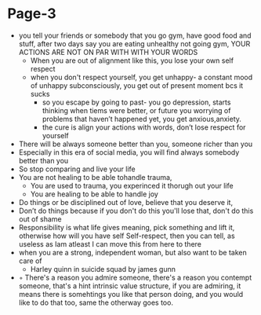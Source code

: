 # Page-3

- you tell your friends or somebody that you go gym, have good food and stuff, after two days say you are eating unhealthy not going gym, YOUR ACTIONS ARE NOT ON PAR WITH WITH YOUR WORDS
    - When you are out of alignment like this, you lose your own self respect
    - when you don't respect yourself, you get unhappy- a constant mood of unhappy subconsciously, you get out of present moment bcs it sucks
        - so you escape by going to past- you go depression, starts thinking when tiems were better, or future you worrying of problems that haven’t happened yet, you get anxious,anxiety.
        - the cure is align your actions with words, don’t lose respect for yourself
- There will be always someone better than you, someone richer than you
- Especially in this era of social media, you will find always somebody better than you
- So stop comparing and live your life
- You are not healing to be able tohandle trauma,
    - You are used to trauma, you experinced it thorugh out your life
    - You are healing to be able to handle joy
- Do things or be disciplined out of love, believe that you deserve it,
- Don’t do things because if you don't do this you'll lose that, don't do this out of shame
- Responsibility is what life gives meaning, pick something and lift it, otherwise how will you have self Self-respect, then you can tell, as useless as Iam atleast I can move this from here to there
- when you are a strong, independent woman, but also want to be taken care of
    - Harley quinn in suicide squad by james gunn
- ◦ There's a reason you admire someone, there's a reason you contempt someone, that's a hint intrinsic value structure, if you are admiring, it means there is somehtings you like that person doing, and you would like to do that too, same the otherway goes too.